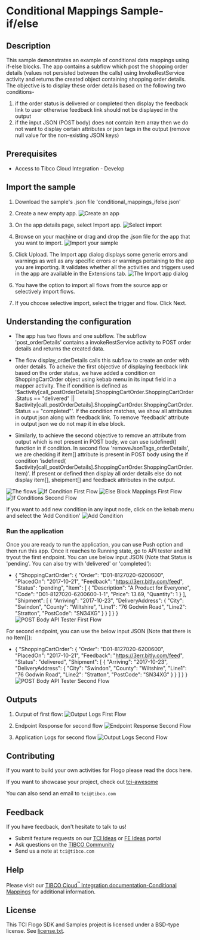 # Conditional Mappings Sample- if/else

## Description

This sample demonstrates an example of conditional data mappings using if-else blocks. The app contains a subflow which post the shopping order details (values not persisted between the calls) using InvokeRestService activity and returns the created object containing shopping order details. The objective is to display these order details based on the following two conditions-
1. if the order status is delivered or completed then display the feedback link to user otherwise feedback link should not be displayed in the output
2. if the input JSON (POST body) does not contain item array then we do not want to display certain attributes or json tags in the output (remove null value for the non-existing JSON keys)

## Prerequisites

* Access to Tibco Cloud Integration - Develop

## Import the sample

1. Download the sample's .json file 'conditional_mappings_ifelse.json'

2. Create a new empty app.
![Create an app](../../import-screenshots/2.png)

3. On the app details page, select Import app.
![Select import](../../import-screenshots/3.png)

4. Browse on your machine or drag and drop the .json file for the app that you want to import.
![Import your sample](../../import-screenshots/ifelse/import_ifelse_app.png)

5. Click Upload. The Import app dialog displays some generic errors and warnings as well as any specific errors or warnings pertaining to the app you are importing. It validates whether all the activities and triggers used in the app are available in the Extensions tab.
![The Import app dialog](../../import-screenshots/ifelse/import_dialog_ifelse.png)

6. You have the option to import all flows from the source app or selectively import flows.

7. If you choose selective import, select the trigger and flow. Click Next.

## Understanding the configuration

* The app has two flows and one subflow. The subflow 'post_orderDetails' contains a invokeRestService activity to POST order details and returns the created data.
* The flow display_orderDetails calls this subflow to create an order with order details. To acheive the first objective of displaying feedback link based on the order status, we have added a condition on ShoppingCartOrder object using kebab menu in its input field in a mapper activity. The if condition is defined as '$activity[call_postOrderDetails].ShoppingCartOrder.ShoppingCartOrder.Status == "delivered" || $activity[call_postOrderDetails].ShoppingCartOrder.ShoppingCartOrder.Status == "completed"'.
If the condition matches, we show all attributes in output json along with feedback link. To remove 'feedback' attribute in output json we do not map it in else block.

* Similarly, to achieve the second objective to remove an attribute from output which is not present in POST body, we can use isdefined() function in if condition. In second flow 'removeJsonTags_orderDetails', we are checking if item[] attribute is present in POST body using the if condition 'isdefined( $activity[call_postOrderDetails].ShoppingCartOrder.ShoppingCartOrder.Item)'. If present or defined then display all order details else do not display item[], sheipment[] and feedback attributes in the output.

![The flows](../../import-screenshots/ifelse/app_flows.png)
![If Condition First Flow](../../import-screenshots/ifelse/flow1_ifCondition.png)
![Else Block Mappings First Flow](../../import-screenshots/ifelse/flow1_elseMappings.png)
![If Conditions Second Flow](../../import-screenshots/ifelse/flow2_ifCondition.png)

If you want to add new condition in any input node, click on the kebab menu and select the 'Add Condition'
![Add Condition](../../import-screenshots/ifelse/add_condition.png)

### Run the application

Once you are ready to run the application, you can use Push option and then run this app.
Once it reaches to Running state, go to API tester and hit tryout the first endpoint. You can use below input JSON (Note that Status is 'pending'. You can also try with 'delivered' or 'completed'):
* {
  "ShoppingCartOrder": {
    "Order": "D01-8127020-6200600",
    "PlacedOn": "2017-10-21",
    "Feedback": "https://3err.bitly.com/feed",
    "Status": "pending",
    "Item": [
      {
        "Description": "A Product for Everyone",
        "Code": "D01-8127020-6200600-1-1",
        "Price": 13.69,
        "Quantity": 1
      }
    ],
    "Shipment": [
      {
        "Arriving": "2017-10-23",
        "DeliveryAddress": {
          "City": "Swindon",
          "County": "Wiltshire",
          "Line1": "76 Godwin Road",
          "Line2": "Stratton",
          "PostCode": "SN34XG"
        }
      }
    ]
  }
}
![POST Body API Tester First Flow](../../import-screenshots/ifelse/POST_body_flow1.png)

For second endpoint, you can use the below input JSON (Note that there is no Item[]):
* {
  "ShoppingCartOrder": {
    "Order": "D01-8127020-6200600",
    "PlacedOn": "2017-10-21",
    "Feedback": "https://3err.bitly.com/feed",
    "Status": "delivered",
    "Shipment": [
      {
        "Arriving": "2017-10-23",
        "DeliveryAddress": {
          "City": "Swindon",
          "County": "Wiltshire",
          "Line1": "76 Godwin Road",
          "Line2": "Stratton",
          "PostCode": "SN34XG"
        }
      }
    ]
  }
}
![POST Body API Tester Second Flow](../../import-screenshots/ifelse/POST_body_flow2.png)

## Outputs

1. Output of first flow:
![Output Logs First Flow](../../import-screenshots/ifelse/output_flow1.png)

2. Endpoint Response for second flow
![Endpoint Response Second Flow](../../import-screenshots/ifelse/output_endpoint_flow2.png)

3. Application Logs for second flow
![Output Logs Second Flow](../../import-screenshots/ifelse/output_flow2.png)


## Contributing
If you want to build your own activities for Flogo please read the docs here.

If you want to showcase your project, check out [tci-awesome](https://github.com/TIBCOSoftware/tci-awesome)

You can also send an email to `tci@tibco.com`

## Feedback
If you have feedback, don't hesitate to talk to us!

* Submit feature requests on our [TCI Ideas](https://ideas.tibco.com/?project=TCI) or [FE Ideas](https://ideas.tibco.com/?project=FE) portal
* Ask questions on the [TIBCO Community](https://community.tibco.com/answers/product/344006)
* Send us a note at `tci@tibco.com`

## Help
Please visit our [TIBCO Cloud<sup>&trade;</sup> Integration documentation-Conditional Mappings](https://integration.cloud.tibco.com/docs/index.html#Subsystems/flogo/flogo-all/conditional-mapping.html) for additional information.

## License
This TCI Flogo SDK and Samples project is licensed under a BSD-type license. See [license.txt](license.txt).
